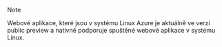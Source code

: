 > [!NOTE]
> Webové aplikace, které jsou v systému Linux Azure je aktuálně ve verzi public preview a nativně podporuje spuštěné webové aplikace v systému Linux.
>


